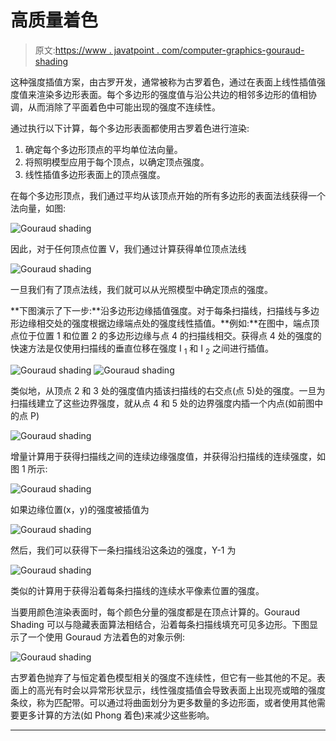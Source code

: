 # 高质量着色

> 原文:[https://www . javatpoint . com/computer-graphics-gouraud-shading](https://www.javatpoint.com/computer-graphics-gouraud-shading)

这种强度插值方案，由古罗开发，通常被称为古罗着色，通过在表面上线性插值强度值来渲染多边形表面。每个多边形的强度值与沿公共边的相邻多边形的值相协调，从而消除了平面着色中可能出现的强度不连续性。

通过执行以下计算，每个多边形表面都使用古罗着色进行渲染:

1.  确定每个多边形顶点的平均单位法向量。
2.  将照明模型应用于每个顶点，以确定顶点强度。
3.  线性插值多边形表面上的顶点强度。

在每个多边形顶点，我们通过平均从该顶点开始的所有多边形的表面法线获得一个法向量，如图:

![Gouraud shading](../Images/80c6702c86c53f0fdd614865f10e637e.png)

因此，对于任何顶点位置 V，我们通过计算获得单位顶点法线

![Gouraud shading](../Images/1cb0eb4382117472ef8d14ec1e8006e2.png)

一旦我们有了顶点法线，我们就可以从光照模型中确定顶点的强度。

**下图演示了下一步:**沿多边形边缘插值强度。对于每条扫描线，扫描线与多边形边缘相交处的强度根据边缘端点处的强度线性插值。**例如:**在图中，端点顶点位于位置 1 和位置 2 的多边形边缘与点 4 的扫描线相交。获得点 4 处的强度的快速方法是仅使用扫描线的垂直位移在强度 I <sub>1</sub> 和 I <sub>2</sub> 之间进行插值。

![Gouraud shading](../Images/dee33d8609f8d4a4bedcc127b647b350.png)
![Gouraud shading](../Images/a06ef2ea0a860633d1aca4efd8904b02.png)

类似地，从顶点 2 和 3 处的强度值内插该扫描线的右交点(点 5)处的强度。一旦为扫描线建立了这些边界强度，就从点 4 和 5 处的边界强度内插一个内点(如前图中的点 P)

![Gouraud shading](../Images/603e4a48adba74cda3382709be1275c7.png)

增量计算用于获得扫描线之间的连续边缘强度值，并获得沿扫描线的连续强度，如图 1 所示:

![Gouraud shading](../Images/3fcaf6bc7a3ecf6fa2e4812f0d292544.png)

如果边缘位置(x，y)的强度被插值为

![Gouraud shading](../Images/c467835e2831a6234367dd4f12ba060b.png)

然后，我们可以获得下一条扫描线沿这条边的强度，Y-1 为

![Gouraud shading](../Images/66de4301865aef8068ed40c9e265904b.png)

类似的计算用于获得沿着每条扫描线的连续水平像素位置的强度。

当要用颜色渲染表面时，每个颜色分量的强度都是在顶点计算的。Gouraud Shading 可以与隐藏表面算法相结合，沿着每条扫描线填充可见多边形。下图显示了一个使用 Gouraud 方法着色的对象示例:

![Gouraud shading](../Images/2e7d4cd4d31c7ec391c81db7551bb422.png)

古罗着色抛弃了与恒定着色模型相关的强度不连续性，但它有一些其他的不足。表面上的高光有时会以异常形状显示，线性强度插值会导致表面上出现亮或暗的强度条纹，称为匹配带。可以通过将曲面划分为更多数量的多边形面，或者使用其他需要更多计算的方法(如 Phong 着色)来减少这些影响。

* * *